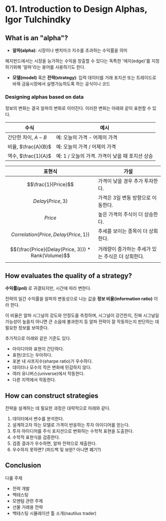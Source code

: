 # 01. Introduction to Design Alphas, Igor Tulchindky

## What is an "alpha"?

- **알파(alpha)**: 시장이나 벤치마크 지수를 초과하는 수익률을 의미

헤지펀드에서는 시장을 능가하는 수익을 창출할 수 있다는 독특한 '에지(edge)'를 지칭하기위해 '알파'라는 용어를 사용하기도 한다.

- **모델(model)** 혹은 **전략(strategy)**: 입력 데이터를 거래 포지션 또는 트레이드로 바꿔 금융시장에서 실행가능하도록 하는 공식이나 코드

### Designing alphas based on data

정보의 변화는 결국 알파의 변화로 이어진다. 이러한 변화는 아래와 같이 표현할 수 있다.

| 수식 | 예시 |
| --- | --- |
| 간단한 차이, $A - B$ | 예: 오늘의 가격 - 어제의 가격 |
| 비율, $\frac{A}{B}$ | 예: 오늘의 가격 / 어제의 가격 |
| 역수, $\frac{1}{A}$ | 예: 1 / 오늘의 가격. 가격이 낮을 때 포지션 상승 |

| 표현식 | 가설 |
| --- | --- |
| $$\frac{1}{Price}$$ | 가격이 낮을 경우 추가 투자한다. |
| $$Delay(Price, 3)$$ | 가격은 3일 변동 방향으로 이동한다. |
| $$Price$$ | 높은 가격의 주식이 더 상승한다. |
| $$Correlation(Price, Delay(Price, 1))$$ | 추세를 보이는 종목이 더 상회한다. |
| $$(\frac{Price}{Delay(Price, 3)}) * Rank(Volume)$$ | 거래량이 증가하는 추세가 있는 주식은 더 상회한다. |

## How evaluates the quality of a strategy?

**수익률(pnl)** 로 귀결되지만, 시간에 따라 변한다.

전략의 일간 수익률을 알파의 변동성으로 나눈 값을 **정보 비율(information ratio)** 이라 한다.

이 비율은 알파 시그널의 강도와 안정도를 측정하며, 시그널이 강건한지, 진짜 시그널일 가능성이 높을지 아니면 큰 소음에 불과한지 등 알파 전략이 잘 작동하는지 판단하는 데 필요한 정보를 보여준다.

추가적으로 아래와 같은 기준도 있다.

- 아이디어와 표현이 간단하다.
- 표현/코드는 우아하다.
- 포본 내 샤프지수(sharpe ratio)가 우수하다.
- 데이터나 모수의 작은 변화에 민감하지 않다.
- 여러 유니버스(universe)에서 작동한다.
- 다른 지역에서 작동한다.

## How can construct strategies

전략을 설계하는 데 필요한 과정은 대략적으로 아래와 같다.

1. 데이터에서 변수를 분석한다.
2. 설계하고자 하는 모델로 가격이 반응하는 투자 아이디어를 얻는다.
3. 투자 아이디어를 주식 포지션으로 변화하는 수학적 표현을 도출한다.
4. 수학적 표현식을 검증한다.
5. 검증 결과가 우수하면, 알파 전략으로 제출한다.
6. 우수하지 못하면? (피드백 및 보완? 아니면 폐기?)

## Conclusion

다룰 주제

- 전략 개발
- 백테스팅
- 모멘텀 관련 주제
- 선물 거래용 전략
- 백테스팅 시뮬레이션 툴 소개(nautilus trader)

